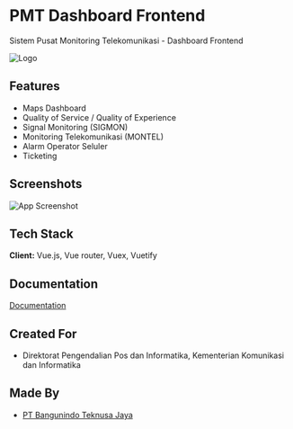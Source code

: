 
# PMT Dashboard Frontend

Sistem Pusat Monitoring Telekomunikasi - Dashboard Frontend




![Logo](https://pmt.kominfo.go.id/img/kominfo.823f17e3.png)


## Features

- Maps Dashboard
- Quality of Service / Quality of Experience
- Signal Monitoring (SIGMON)
- Monitoring Telekomunikasi (MONTEL)
- Alarm Operator Seluler
- Ticketing
## Screenshots

![App Screenshot](https://pmt-api.kominfo.go.id/upload/avatar/213f4db5-2473-469e-bb4f-7c18815eeef6.png)


## Tech Stack

**Client:** Vue.js, Vue router, Vuex, Vuetify


## Documentation

[Documentation](#)


## Created For

- Direktorat Pengendalian Pos dan Informatika, Kementerian Komunikasi dan Informatika
## Made By

- [PT Bangunindo Teknusa Jaya](https://bangunindo.com)

